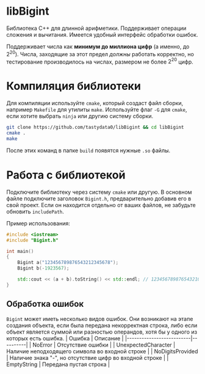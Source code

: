 # libBigint
Библиотека C++ для длинной арифметики. Поддерживает операции сложения и вычитания. Имеется удобный интерфейс обработки ошибок.

Поддерживает числа как **минимум до миллиона цифр** (а именно, до $2^{20}$). Числа, заходящие за этот предел *должны* работать корректно, но тестирование производилось на числах, размером не более $2^{20}$ цифр.
# Компиляция библиотеки
Для компиляции используйте `cmake`, который создаст файл сборки, например `Makefile` для утилиты `make`. Используйте флаг `-G` для `cmake`, если хотите выбрать `ninja` или другию систему сборки.
```bash
git clone https://github.com/tastydata0/libBigint && cd libBigint
cmake .
make
```
После этих команд в папке `build` появятся нужные `.so` файлы.

# Работа с библиотекой
Подключите библиотеку через систему `cmake` или другую. В основном файле подключите заголовок `Bigint.h`, предварительно добавив его в свой проект. Если он находится отдельно от ваших файлов, не забудьте обновить `includePath`.

Пример использования:
```cpp
#include <iostream>
#include "Bigint.h"

int main()
{
    Bigint a("123456789876543212345678");
    Bigint b(-1923567);

    std::cout << (a + b).toString() << std::endl; // 123456789876543210422111
}
```
## Обработка ошибок
`Bigint` может иметь несколько видов ошибок. Они возникают на этапе создания объекта, если была передана некорректная строка, либо если объект является суммой или разностью операндов, хотя бы у одного из которых есть ошибка.
| Ошибка                   | Описание |
|--------------------------|----------|
| NoError | Отсутствие ошибки        |
| UnexpectedCharacter                    | Наличие неподходящего символа во входной строке        |
| NoDigitsProvided                   | Наличие знака "-", но отсутствие цифр во входной строке        |
| EmptyString               | Передана пустая строка        |
